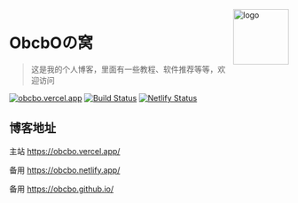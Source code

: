 <img src="https://raw.githubusercontent.com/ObcbO/obcbo.github.io/main/img/favicon.png" alt="logo" width="100" height="100" align="right" />

# ObcbOの窝

> 这是我的个人博客，里面有一些教程、软件推荐等等，欢迎访问

[![obcbo.vercel.app](https://img.shields.io/badge/BLOG-ObcbOの窝-blue?style=flat-square&logo=hexo)](https://obcbo.vercel.app/)
[![Build Status](https://github.com/ObcbO/Hexo/workflows/autodeploy/badge.svg?branch=main)](https://github.com/ObcbO/obcbo.github.io)
[![Netlify Status](https://api.netlify.com/api/v1/badges/74829b47-0d13-4ac5-8f24-1645dee1a0a3/deploy-status)](https://app.netlify.com/sites/obcbo/deploys)

## 博客地址

主站 <https://obcbo.vercel.app/>

备用 <https://obcbo.netlify.app/>

备用 <https://obcbo.github.io/>
